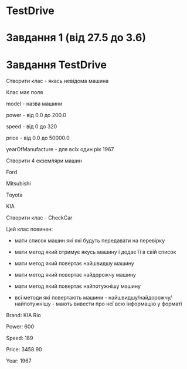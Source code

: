 # TestDrive
# Завдання 1 (від 27.5 до 3.6) 
# Завдання TestDrive

 

Створити клас - якась невідома машина

Клас має поля

model - назва машини 

power - від 0.0 до 200.0

speed - від 0 до 320

price - від 0.0 до 50000.0

yearOfManufacture - для всіх один рік 1967

 

Створити 4 екземляри машин 

Ford

Mitsubishi 

Toyota

KIA

 

Створити клас - CheckCar

Цей клас повинен:

- мати список машин які які будуть передавати на перевірку

- мати метод який отримує якусь машину і додає її в свій список

- мати метод який повертає найшвидшу машину

- мати метод який повертає найдорожчу машину

- мати метод який повертає найпотужнішу машину

- всі методи які повертають машини - найшвидшу/найдорожчу/найпотужнішу - мають вивести про неї всю інформацію у форматі 

Brand: KIA Rio

Power: 600

Speed: 189

Price: 3458.90

Year:  1967
